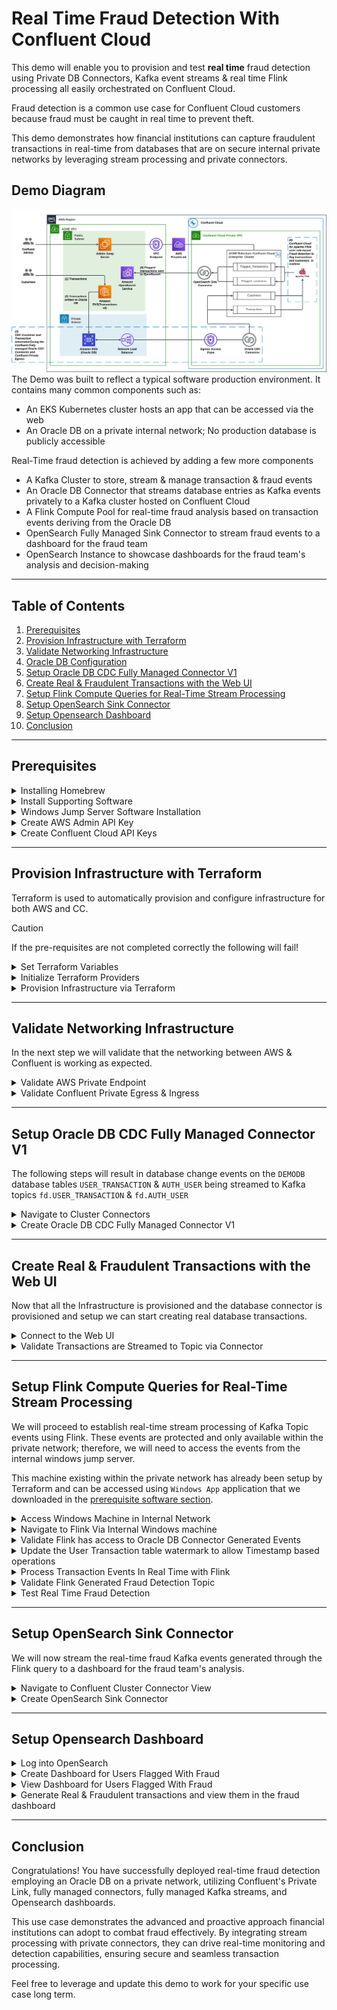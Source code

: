 # Real Time Fraud Detection With Confluent Cloud
This demo will enable you to provision and test **real time** fraud detection using Private DB Connectors, Kafka event streams & real time Flink processing all easily orchestrated on Confluent Cloud. 

Fraud detection is a common use case for Confluent Cloud customers because fraud must be caught in real time to prevent theft.  

This demo demonstrates how financial institutions can capture fraudulent transactions in real-time from databases that are on secure internal private networks by leveraging stream processing and private connectors.

## Demo Diagram
![architecture_diagram.png](img/architecture_diagram.png)
The Demo was built to reflect a typical software production environment. It contains many common components such as:
- An EKS Kubernetes cluster hosts an app that can be accessed via the web
- An Oracle DB on a private internal network; No production database is publicly accessible

Real-Time fraud detection is achieved by adding a few more components
- A Kafka Cluster to store, stream & manage transaction & fraud events
- An Oracle DB Connector that streams database entries as Kafka events privately to a Kafka cluster hosted on Confluent Cloud
- A Flink Compute Pool for real-time fraud analysis based on transaction events deriving from the Oracle DB 
- OpenSearch Fully Managed Sink Connector to stream fraud events to a dashboard for the fraud team
- OpenSearch Instance to showcase dashboards for the fraud team's analysis and decision-making
---

## Table of Contents
1. [Prerequisites](#prerequisites)
2. [Provision Infrastructure with Terraform](#provision-infrastructure-with-terraform)
3. [Validate Networking Infrastructure](#validate-networking-infrastructure)
4. [Oracle DB Configuration](#oracle-db-configuration)
5. [Setup Oracle DB CDC Fully Managed Connector V1](#setup-oracle-db-cdc-fully-managed-connector-v1)
7. [Create Real & Fraudulent Transactions with the Web UI](#create-real--fraudulent-transactions-with-the-web-ui)
8. [Setup Flink Compute Queries for Real-Time Stream Processing](#setup-flink-compute-queries-for-real-time-stream-processing)
9. [Setup OpenSearch Sink Connector](#setup-opensearch-sink-connector)
10. [Setup Opensearch Dashboard](#setup-opensearch-dashboard)
11. [Conclusion](#conclusion)

---

## Prerequisites

<details>
<summary>Installing Homebrew</summary>

Homebrew is a package manager for macOS, necessary for installing Docker or other dependencies. Follow these steps to verify and install Homebrew:
1. Verify if Homebrew is installed by running:
   ```bash
   brew --version
   ```
   **Expected Output**:
   ```
   Homebrew X.X.X
   ```
2. If Homebrew is not installed, install it using the following command:
   ```bash
   /bin/bash -c "$(curl -fsSL https://raw.githubusercontent.com/Homebrew/install/HEAD/install.sh)"
   ```
3. Verify the installation:
   ```bash
   brew --version
   ```
   **Expected Output**:
   ```
   Homebrew X.X.X
   ```

</details>

<details>
<summary>Install Supporting Software</summary>
In this section we will install and validate all required software for the demo with the following command

1. Run the command to install AWS CLI using Homebrew:
   ```bash
   brew install awscli
   brew tap hashicorp/tap
   brew install hashicorp/tap/terraform
   brew install confluentinc/tap/cli
   brew install kubectl
   ```


2. Verify the installation with the following command

   ```bash
   aws --version
   terraform -version
   confluent version
   kubectl version --client
   ```
   
   **Expected Output**:
   ```plaintext
   You should see version info for each program
   ```

</details>

<details>
<summary>Windows Jump Server Software Installation</summary>

A Jump server on the internal network is required to connect to the Oracle DB that will be on a private internal network; the following software will allow you to connect to this jump server.

Download this application called `Windows App` for your specific OS.

</details>

<details>
<summary id="create_aws_admin_api_key">Create AWS Admin API Key</summary>

AWS Admin API keys are required to provision the necessary AWS infrastructure.

1. Create a new AWS IAM User
2. Grant the User Admin Permissions
3. Create API Key associated with the admin user (this should return a key & secret)
4. Copy the API key & secret into a usable place 
**Note:** Copy the region being used as well; Ex: `us-east-1`
5. Run `aws configure` and enter the appropriate API Key, Secret, & Region when prompted. 
**Note:** Region should be the same region User was created in

</details>

<details>
<summary id="create_cc_api_key">Create Confluent Cloud API Keys</summary>
Confluent Cloud `Cloud resource management` API keys are required to provision the necessary Confluent Cloud infrastructure.

1. Log into Confluent
2. Open the sidebar menu and select `API keys`
3. Click `+ Add API key`
4. Associate API Key with `My account`
5. Select `Cloud resource management`
6. Create the API key and copy the Key & Secret into a usable place

</details>

---

## Provision Infrastructure with Terraform
Terraform is used to automatically provision and configure infrastructure for both AWS and CC. 

 >[!CAUTION]
 >If the pre-requisites are not completed correctly the following will fail!


<details>
<summary>Set Terraform Variables</summary>
Terraform is configured via a[terraform.tfvars file](./infra/Terraform/terraform.tfvars).

All variables in the table below must be set in the [terraform.tfvars file](./infra/Terraform/terraform.tfvars) in order for Terraform to provision the infrastructure.

> [!NOTE]
> `example_var_key_name="example_var_key_value"`

| Key Name                   |  Type  | Description                           | Required |
|:---------------------------|:------:|:--------------------------------------|---------:|
| confluent_cloud_api_key    | string | [Key From CC](#create_cc_api_key)     |     True |
| confluent_cloud_api_secret | string | [Secret From CC](#create_cc_api_key)  |     True |
| aws_key                    | string | [Key From AWS](#create_cc_api_key)    |     True |
| aws_secret                 | string | [Secret From AWS](#create_cc_api_key) |     True |


</details>

<details>
<summary>Initialize Terraform Providers</summary>
This step verifies your access to the cloud providers used by Terraform for infrastructure provisioning.

The following resources will be provisioned:

| Provider   |                Type                | Role                                                                           | Terraform File                                                             | Resource Name                      |
|:-----------|:----------------------------------:|:-------------------------------------------------------------------------------|:---------------------------------------------------------------------------|:-----------------------------------|
| AWS        |                VPC                 | Virtual Private Network for AWS Subnets                                        | [aws_networking.tf](./infra/Terraform/aws_networking.tf)                   | main                               |
| AWS        |           Private Subnet           | Network for private AWS resources                                              | [aws_networking.tf](./infra/Terraform/aws_networking.tf)                   | private_subnets                    |
| AWS        |           Public Subnet            | Network for public AWS resources                                               | [aws_networking.tf](./infra/Terraform/aws_networking.tf)                   | public_subnets                     |
| AWS        |          Internet Gateway          | Ask Ahmed Here                                                                 | [aws_networking.tf](./infra/Terraform/aws_networking.tf)                   | igw                                |
| AWS        |                EIP                 | Ask Ahmed Here                                                                 | [aws_networking.tf](./infra/Terraform/aws_networking.tf)                   | eip                                |
| AWS        |            NAT Gateway             | Ask Ahmed Here                                                                 | [aws_networking.tf](./infra/Terraform/aws_networking.tf)                   | natgw                              |
| AWS        |        Private Route Table         | Ask Ahmed Here                                                                 | [aws_networking.tf](./infra/Terraform/aws_networking.tf)                   | private_route_table                |
| AWS        |         Public Route Table         | Ask Ahmed here                                                                 | [aws_networking.tf](./infra/Terraform/aws_networking.tf)                   | public_route_table                 |
| AWS        |  Private Route Table Association   | Ask Ahmed Here                                                                 | [aws_networking.tf](./infra/Terraform/aws_networking.tf)                   | priv_subnet_associations           |
| AWS        |   Public Route Table Association   | Ask Ahmed Here                                                                 | [aws_networking.tf](./infra/Terraform/aws_networking.tf)                   | pub_subnet_associations            |
| AWS        |        Security Group Role         | Grant Access to Port 443                                                       | [aws_networking.tf](./infra/Terraform/aws_networking.tf)                   | self_ingress_443                   |
| AWS        |           Security Group           | Ask Ahmed Here                                                                 | [aws_networking.tf](./infra/Terraform/aws_networking.tf)                   | sg                                 |
| AWS        |            VPC Endpoint            | Allow Access to Private Subnet                                                 | [aws_networking.tf](./infra/Terraform/aws_networking.tf)                   | privatelink                        |
| AWS        |           Route53 Record           | Ask Ahmed Here                                                                 | [aws_networking.tf](./infra/Terraform/aws_networking.tf)                   | privatelink                        |
| AWS        |          DB Subnet Group           | Ask Ahmed here                                                                 | [aws_oracledb.tf](./infra/Terraform/aws_oracledb.tf)                       | db_subnet_group                    |
| AWS        |           Security Group           | Grant Ingress Access to DB Port 1521 & Global Egress                           | [aws_oracledb.tf](./infra/Terraform/aws_oracledb.tf)                       | db_sg                              |
| AWS        |           RDS Oracle DB            | Private DB containing transaction records                                      | [aws_oracledb.tf](./infra/Terraform/aws_oracledb.tf)                       | oracle_db                          |
| AWS        |                AMI                 | Image for Windows Jump Server                                                  | [aws_windows_jump_server.tf](./infra/Terraform/aws_windows_jump_server.tf) | windows                            |
| LOCAL      |            Local Script            | Create & Upload Key Pair for Windows Jump Server                               | [aws_windows_jump_server.tf](./infra/Terraform/aws_windows_jump_server.tf) | ec2_key_pair                       |
| AWS        |              Instance              | EC2 Instance running Jump Server Image                                         | [aws_windows_jump_server.tf](./infra/Terraform/aws_windows_jump_server.tf) | windows_instance                   |
| AWS        |           Secruity Group           | Grant Ingress to Port 3389 & Global Egress                                     | [aws_windows_jump_server.tf](./infra/Terraform/aws_windows_jump_server.tf) | windows_sg                         |
| AWS        |         OpenSearch Domain          | Create Opensearch Instance                                                     | [aws_opensearch.tf](./infra/Terraform/aws_opensearch.tf)                   | OpenSearch                         |
| AWS        |              IAM Role              | Unknown                                                                        | [aws_eks.tf](./infra/Terraform/aws_eks.tf)                                 | eks_cluster_role                   |
| AWS        |              IAM Role              | Unknown                                                                        | [aws_eks.tf](./infra/Terraform/aws_eks.tf)                                 | eks_node_role                      |
| AWS        |              IAM Role              | Unknown                                                                        | [aws_eks.tf](./infra/Terraform/aws_eks.tf)                                 | eks_pod_identity                   |
| AWS        |     IAM Role Policy Attachment     | Attach IAM role to policy                                                      | [aws_eks.tf](./infra/Terraform/aws_eks.tf)                                 | eks_cluster_role_policy            |
| AWS        |     IAM Role Policy Attachment     | Attach IAM role to policy                                                      | [aws_eks.tf](./infra/Terraform/aws_eks.tf)                                 | eks_node_role_policy               |
| AWS        |     IAM Role Policy Attachment     | Attach IAM role to policy                                                      | [aws_eks.tf](./infra/Terraform/aws_eks.tf)                                 | AMAZONEKS_CNI_Policy               |
| AWS        |     IAM Role Policy Attachment     | Attach IAM role to policy                                                      | [aws_eks.tf](./infra/Terraform/aws_eks.tf)                                 | AmazonEC2ContainerRegistryReadOnly |
| AWS        |     IAM Role Policy Attachment     | Attach IAM role to policy                                                      | [aws_eks.tf](./infra/Terraform/aws_eks.tf)                                 | s3_read_only                       |
| AWS        |     IAM Role Policy Attachment     | Attach IAM role to policy                                                      | [aws_eks.tf](./infra/Terraform/aws_eks.tf)                                 | ec2_read_only                      |
| AWS        |     IAM Role Policy Attachment     | Attach IAM role to policy                                                      | [aws_eks.tf](./infra/Terraform/aws_eks.tf)                                 | eks_cluster_role_policy            |
| AWS        |    EKS Pod Identity Association    | Unknown                                                                        | [aws_eks.tf](./infra/Terraform/aws_eks.tf)                                 | example                            |
| AWS        |            EKS Cluster             | Create the EKS Cluster                                                         | [aws_eks.tf](./infra/Terraform/aws_eks.tf)                                 | eks_cluster                        |
| AWS        |       Kubernetes Config Map        | Associate Permissions with EKS Cluster                                         | [aws_eks.tf](./infra/Terraform/aws_eks.tf)                                 | aws_auth                           |
| AWS        |           EKS Node Group           | Configure EKS Nodes in Cluster                                                 | [aws_eks.tf](./infra/Terraform/aws_eks.tf)                                 | eks_node_group                     |
| AWS        |             EKS Add On             | Add AWS Kube Proxy Add on to Cluster                                           | [aws_eks.tf](./infra/Terraform/aws_eks.tf)                                 | kube_proxy                         |
| AWS        |             EKS Add On             | Add AWS CoreDNS Add on to Cluster                                              | [aws_eks.tf](./infra/Terraform/aws_eks.tf)                                 | coredns                            | 
| AWS        |             EKS Add On             | Add AWS Pod Identity Add on to Cluster                                         | [aws_eks.tf](./infra/Terraform/aws_eks.tf)                                 | pod_identity                       | 
| AWS        |             EKS Add On             | Add AWS VPC CNI Add on to Cluster                                              | [aws_eks.tf](./infra/Terraform/aws_eks.tf)                                 | vpc_cni                            | 
| CC         |            Environment             | Create Environment in CC                                                       | [confluent.tf](./infra/Terraform/confluent.tf)                             | staging                            |
| CC         |           Kafka Cluster            | Create Kafka Cluster in CC                                                     | [confluent.tf](./infra/Terraform/confluent.tf)                             | cluster                            |
| CC         |      Private Link Attachment       | Allow Connection between AWS & CC Environment                                  | [confluent.tf](./infra/Terraform/confluent.tf)                             | pla                                |
| CC         | Private Link Attachment Connection | Connect CC Environment to AWS VPC Endpoint                                     | [confluent.tf](./infra/Terraform/confluent.tf)                             | plac                               |
| CC         |          Service Account           | Service Account to Manage CC Kafka Cluster                                     | [confluent.tf](./infra/Terraform/confluent.tf)                             | app-manager                        |
| CC         |            Role Binding            | Bind Admin Role to Service Account for CC Environment                          | [confluent.tf](./infra/Terraform/confluent.tf)                             | app-manager-kafka-cluster-admin    |
| CC         |      Schema Registry Cluster       | Provision Schema Registry for Kafka Cluster                                    | [confluent.tf](./infra/Terraform/confluent.tf)                             | sr                                 |
| CC         |              API Key               | API Key to Manage Schema Registry                                              | [confluent.tf](./infra/Terraform/confluent.tf)                             | schema-registry-api-key            |
| CC         |             DNS Record             | Create URL for CC Env for AWS Private Link                                     | [confluent.tf](./infra/Terraform/confluent.tf)                             | main                               |
| CC         |              Gateway               | Create Gateway to Connect CC Environment to AWS Region                         | [confluent.tf](./infra/Terraform/confluent.tf)                             | confluent_rds_gateway              |
| CC         |            Access Point            | Create Access Point to Connect CC Environment to RDS                           | [confluent.tf](./infra/Terraform/confluent.tf)                             | confluent_oracle_db_access_point   |
| CC         |         Flink Compute Pool         | Create A Flink Compute Pool for CC Environment                                 | [flink.tf](./infra/Terraform/flink.tf)                                     | flink_pool                         |
| CC         |            Flink Rgion             | Create Flink Region in AWS for flink cluster                                   | [flink.tf](./infra/Terraform/flink.tf)                                     | flink_region                       |
| Local      |            Kube Config             | Update local kubeconfig file with newly provisioned Kubernetes Cluster Details | [kubernetes_setup.tf](./infra/Terraform/kubernetes_setup.tf)               | kube_config                        | 
| Kubernetes |             Config Map             | Create Config Map for Deployment Configs/Secrets                               | [kubernetes_setup.tf](./infra/Terraform/kubernetes_setup.tf)               | fraud_demo_config                  | 
| Kubernetes |             Deployment             | Create Deployment to run UI                                                    | [kubernetes_setup.tf](./infra/Terraform/kubernetes_setup.tf)               | fraud_demo                         | 
| Kubernetes |              Service               | Create Service to connect Deployment to Web                                    | [kubernetes_setup.tf](./infra/Terraform/kubernetes_setup.tf)               | ui                                 | 



Run the following command from the same directory as the `README.md` file.

   ```bash
   terraform -chdir=infra/Terraform init
   ```

   **Expected Output:**
   ```text 
   Terraform has been successfully initialized!
   ```
</details>

<details>
<summary>Provision Infrastructure via Terraform</summary>

This step will provision all the necessary infrastructure.

The following steps will set up, connect, and synchronize the specified resources across the mentioned providers:

**Note:** For more info on how resources interact please see the [Demo Diagram](#demo-diagram)


#### Provisioning the Infrastructure
Run the following bash command from the directory containing the README.md file. This will start provisioning most of the demos required infrastructure.

**Note:** This step is API intensive and may take 20-30 minutes.

**Note:** If it fails initially rerun the apply; it will only take 5-7 minutes & will work the second time.
   
   ```bash
   terraform -chdir=infra/Terraform apply --auto-approve
   ```
   
   **Note:** Actual output will be different based on provisioned resources
   
   **Note:** This output can be regenerated without in ~30 seconds after it has been generated once
   
   **Note:** Manually configured Resources will require inputs based on this output - exclude the quotes
   
   **Note** This output will occur the first time; rerun the apply and it will succeed
   ```text
   │ Error: error waiting for Access Point "ap-4vw528" to provision: access point "ap-4vw528" provisioning status is "FAILED": 
   │ 
   │   with confluent_access_point.confluent_oracle_db_access_point,
   │   on confluent_outbound_privatelink.tf line 15, in resource "confluent_access_point" "confluent_oracle_db_access_point":
   │   15: resource "confluent_access_point" "confluent_oracle_db_access_point" {
   │ 
   ╵
   ```
   
   **Expected Approximate Output:**
   ```text
   confluent_environment_name = "frauddetectiondemo-environment-3912b8ae"
   opensearch_dashbaord_url = "https://search-frauddetectiondemo-3912b8ae-c4suntj5atq6d2bgeccuzok4dq.us-west-2.es.amazonaws.com/_dashboards"
   opensearch_endpoint = "https://search-frauddetectiondemo-3912b8ae-c4suntj5atq6d2bgeccuzok4dq.us-west-2.es.amazonaws.com"
   opensearch_password = "Admin123456!"
   opensearch_username = "admin"
   oracle_db_connection_string = "terraform-20250131031349887600000007.cy56rbcnrbof.us-west-2.rds.amazonaws.com:1521/DEMODB"
   oracle_db_dbname = "DEMODB"
   oracle_db_hostname = "terraform-20250131031349887600000007.cy56rbcnrbof.us-west-2.rds.amazonaws.com"
   oracle_db_password = "thebestpasswordever!"
   oracle_db_username = "thebestusername"
   resource-ids = <sensitive>
   windows_instance_ip = "54.214.225.66"
   windows_instance_password = "bLi%?aQ6JB=hG(Doz1h=AXtsl.6S0;6S"
   windows_instance_username = "Administrator"
   ```

</details>

---

## Validate Networking Infrastructure
In the next step we will validate that the networking between AWS & Confluent is working as expected.

<details>
<summary>Validate AWS Private Endpoint</summary>

![aws_endpoint_services.png](img/aws_endpoint_services.png)
1. Log into the AWS console
2. Enter `endpoint services` into the `search` textbox
3. Select the `endpoint services` feature button
4. You will see an entry in the list view; under the `State` column it should say active
5. You know the AWS Endpoint to view the Oracle DB state changes within the private network is correctly configured
</details>

<details>
<summary>Validate Confluent Private Egress & Ingress</summary>

![confluent_networking.png](img/confluent_networking.png)
1. Reopen the Windows Jump Server; this is the server setup in the [access the internal Windows machine section](#access-the-internal-windows-machine)
2. Log into [Confluent Cloud](https://confluent.cloud/login)
3. Select `Environments`
4. Select the environment named after the `confluent_environment_name` output from Terraform
5. In the horizontal menu select `Network Managment` 
6. In the list view you will see 2 entries 
   1. Each entries `Status` column will say `Ready`
   2. One entries `Direction` column will say `Egress`, the others will say `Ingress`
7. You know the Confluent Ingress/Egress to interact with AWS has been provisioned correctly
</details>

---



## Setup Oracle DB CDC Fully Managed Connector V1

The following steps will result in database change events on the `DEMODB` database tables `USER_TRANSACTION` & `AUTH_USER` being streamed to Kafka topics `fd.USER_TRANSACTION` & `fd.AUTH_USER`

<details>
<summary>Navigate to Cluster Connectors</summary>

![confluent_cluster_ui_view.png](img/confluent_cluster_ui_view.png)
1. Log into [Confluent Cloud](https://confluent.cloud/login)
2. Select `Environments`
3. Select the environment named after the `confluent_environment_name` output from Terraform
4. Select the cluster named after the `confluent_cluster_name` output from Terraform
5. Select `Connectors` in the Cluster sidebar menu on the left
</details>

<details>
<summary>Create Oracle DB CDC Fully Managed Connector V1</summary>

![oracle_connector_tile.png](img/oracle_connector_tile.png)
1. Type `oracle cdc source premium` in the `search` text field
2. Select the `Oracle CDC Source Premium` tile (it will be the only tile)
3. Generate Connector API Key
   1. Select the `My account`tile 
   2. Click the `Generate API key and download` button **Note:** If you too many existing API keys this will fail; remove any unused keys if this occurs 
   3. Click the `Continue` button **Note:** These API keys dont need to be recorded & will automatically be assigned to the cluster 
![oracle_connector_api_key.png](img/oracle_connector_api_key.png) 
4. Fill in the relevant Oracle DB Fields![oracle_connector_db_configs.png](img/oracle_connector_db_configs.png)
   1. Enter `oracle_db_hostname` Terraform output into the `Oracle server`textbox
   2. Enter `oracle_db_port` Terraform output into the `Oracle port` textbox
   3. Enter `oracle_db_dbname` Terraform output into the `Oracle SID` textbox
   4. Leave `Oracle PDB`textbox empty
   5. Leave `Oracle Service` textbox empty
   6. Enter `oracle_db_username` Terraform output into `Oracle username` textbox
   7. Enter `oracle_db_password` Terraform output into `Oracle password` textbox
   8. Click the `Contineu` button on the bottom right
5. Configure Connector settings ![oracle_connector_configs.png](img/oracle_connector_configs.png)
   1. Enter `oracle_connector_table_inclusion_regex` Terraform output into `Table inclusion regex` textbox 
   2. Enter **fd.${tableName}** into `Topic name tempalte` textbox **Note:** the prefix **fd** can be changed but will be referenced later; you can use any character only prefix here
   3. Select `JSON_SR` on the `Output Kafka record key format` select dropdown
   4. Select `JSON_SR` on the `Output Kafka record value format` select dropdown
   5. Click the `Show advanced settings` dropdown arrow
   6. Select `best_fit_or_string` on the `Map NUMERIC values by precision and scale` select dropdown
   7. Click the `Continue` button
6. Configure Connector sizing
   1. Enter **2** into the `Tasks max` textbox
   2. Click the `Continue` button
7. Configure Connector Name
   1. Enter any name you like in the `Connector name` textbox **Note:** This name will not be used anywhere else
   2. Click the `Continue` button
8. Wait for the connector to initialize; this could take ~5 minutes; The connector tile will show `Running` status when it is ready **Note:** You may need to refresh the page to update the connector status
9. The Connector has now successfully been setup and database change events on the `DEMODB` database tables `USER_TRANSACTION` & `AUTH_USER` will automatically be recorded to Kafka topic `fd.USER_TRANSACTION` & `fd.AUTH_USER`
</details>

---

## Create Real & Fraudulent Transactions with the Web UI
Now that all the Infrastructure is provisioned and the database connector is provisioned and setup we can start creating real database transactions.

<details>
<summary>Connect to the Web UI</summary>

[transaction_ui.png](img/transaction_ui.png)
1. Open the Web UI by opening your web browser to the URL found in the terraform output demo_details -> fraud_ui
2. In the UI turn on the `Stream Real Transactions` toggle; after it is toggled every ~5 seconds a valid transaction will be created and its details will be visible in the `All Transactions` table
3. Allow 5-6 valid transactions to be created
4. In the Web UI `Simulate Fraud` dropdown select each option and click the `Commit Fraud` button 4 times. Each option to select
   - `Burst Count Transaction`
   - `Burst Amount Transaction`
   - `Large Amount Transaction`
   - `Foreign Transaction`

</details>

<details>
<summary>Validate Transactions are Streamed to Topic via Connector </summary>

1. Log into [Confluent Cloud](https://confluent.cloud/login)
2. Select `Environments`
3. Select the environment named after the `confluent_environment_name` output from Terraform
4. Select the cluster named after the `confluent_cluster_name` output from Terraform
5. Select `Topics` in the Cluster sidebar menu on the left
6. Examine the `Topic name` table column; the prefix.AUTH_USER & prefix.USER_TRANSACTION will exist. **Note:** your prefix may differ based on how you configured the `table prefix` in the connector settings in step 5 of [setting up the Oracle DB CDC connector](#setup-oracle-db-cdc-fully-managed-connector-v1).
</details>

---

## Setup Flink Compute Queries for Real-Time Stream Processing
We will proceed to establish real-time stream processing of Kafka Topic events using Flink. These events are protected and only available within the private network; therefore, we will need to access the events from the internal windows jump server.

This machine existing within the private network has already been setup by Terraform and can be accessed using `Windows App` application that we downloaded in the [prerequisite software section](#4-windows-jump-server-software-installation).

<details>
<summary>Access Windows Machine in Internal Network</summary>

1. Open the `Windows App`![windows_app_view.png](img/windows_app_view.png)
2. Click the `+` Icon to add new Server Connection, Click `Add PC` from the dropdown menu
3. Enter `windows_instance_ip` value from Terraform outputs in the `PC name:` textbox
4. Click the `Credentials` dropdown menu, select `Add Credentials...`, A pop up menu will appear
5. Enter `windows_instance_username` value from Terraform outputs into the `Username:` text field
6. Enter `windows_instance_password` value from Terraform outputs into the `Password:` text field
7. Click the `Add` button in the bottom right of the credentials pop up 
8. Click the `Add` button in the bottom right of the instance pop up
9. Click the newly created pop up titled with the `windows_instance_ip`
10. You will be redirected to a Windows OS for the machine located within AWS Oracle DB network
</details>


<details>
<summary>Navigate to Flink Via Internal Windows machine</summary>

1. Log into [Confluent Cloud] on the Windows OS machine(https://confluent.cloud/login)
2. Select `Environments`
3. Select the environment named after the `confluent_environment_name` output from Terraform
4. In the horizontal menu select `Flink` ![flink_tab_menu.png](img/flink_tab_menu.png)
5. Select `Open SQL workspace`
</details>

<details>
<summary>Validate Flink has access to Oracle DB Connector Generated Events</summary>

1. In the Flink SQL Query Text Card enter **Note:** your prefix may differ based on how you configured the `table prefix` in the connector settings in step 5 of [setting up the Oracle DB CDC connector](#setup-oracle-db-cdc-fully-managed-connector-v1).
   ```oracle
   SELECT * FROM `prefix.AUTH_USER`;
   ```
2. Click the `Run` button below the bottom right of the Flink SQL Query Text Card and results will populate.
3. Click the `+` icon to the left of the Flink SQL Query Text Card to create a new SQL Query Text Card.
4. In the new Flink SQL Query Text Card enter **Note:** your prefix may differ based on how you configured the `table prefix` in the connector settings in step 5 of [setting up the Oracle DB CDC connector](#setup-oracle-db-cdc-fully-managed-connector-v1).
   ```oracle
    SELECT * FROM `prefix.USER_TRANSACTION`;
   ```
   ![user_transaction_flink_query.png](img/user_transaction_flink_query.png)
5. Click the `Run` button below the bottom right of the Flink SQL Query Text Card and results will populate.
</details>

<details>
<summary>Update the User Transaction table watermark to allow Timestamp based operations </summary>

1. Click `+` Icon to the left of the Flink SQL Query Text Card to create a new query card
2. In the new Flink SQL Query Text Card enter **Note:** the environment and cluster name will change based on the terraform output vars; the prefix will change as well based on what you determined it to be.
   ```oracle
   ALTER TABLE `terraform_output_confluent_environment_name`.`terraform_output_confluent_cluster_name`.`prefix.USER_TRANSACTION` 
       MODIFY WATERMARK FOR `RECEIVED_AT` AS `RECEIVED_AT`;
   ```
3. Click the `Run` button below the bottom right of the Flink SQL Query Text Card and results will pop up
![update_watermark_flink_query.png](img/update_watermark_flink_query.png)
</details>

<details>
<summary>Process Transaction Events In Real Time with Flink</summary>

1. Click `+` Icon to the left of the Flink SQL Query Text Card to create a new query card
2. In the new Flink SQL Query Text Card enter 

   **Note:** Record the name the table is set to (in this case it would be `flagged_user`); 
   **Note:** this query references the tables we validated in the previous steps, ensure you reference them correctly
   **Note:** If you do not do this step correctly data generated will force you rename the `flagged-user-materializer` to `flagged-user<attempt#>-materializer` & the flagged_user table (in `CREATE TABLE`) to `flagged_user<attempt#>`
   

   ```oracle
   SET 'client.statement-name' = 'flagged-user-materializer';
   CREATE TABLE flagged_user (
     ACCOUNT_ID BIGINT, 
     user_name STRING,
     email STRING,
     total_amount DOUBLE,
     transaction_count BIGINT,
     updated_at TIMESTAMP_LTZ(3),
     PRIMARY KEY (ACCOUNT_ID) NOT ENFORCED
   )
   AS 
   WITH transactions_per_customer_10m AS 
   (
     SELECT 
       ACCOUNT_ID,
       SUM(AMOUNT) OVER w AS total_amount,
       COUNT(*) OVER w AS transaction_count,
       RECEIVED_AT AS transaction_time
     FROM `test.USER_TRANSACTION`
     WINDOW w AS (
       PARTITION BY ACCOUNT_ID
       ORDER BY RECEIVED_AT
       RANGE BETWEEN INTERVAL '10' MINUTE PRECEDING AND CURRENT ROW
     )
   ) 
   SELECT 
     COALESCE(ACCOUNT_ID, 0) AS ACCOUNT_ID,
     u.USERNAME AS user_name,
     u.EMAIL AS email,
     transanactions.total_amount,
     transanactions.transaction_count,
     transanactions.transaction_time AS updated_at
   FROM 
     transactions_per_customer_10m AS transanactions
   JOIN `test.AUTH_USER` AS u 
     ON transanactions.ACCOUNT_ID = u.`key`
   WHERE 
     transanactions.total_amount > 1000 OR transanactions.transaction_count > 10;
   ```
3. Click the `Run` button below the bottom right of the Flink SQL Query Text Card and results will pop up
</details>

<details>
<summary>Validate Flink Generated Fraud Detection Topic</summary>

1. Click `+` Icon to the left of the Flink SQL Query Text Card to create a new query card
2. In the new Flink SQL Query Text Card enter 
   ```oracle
   SELECT * FROM `flagged_user`;
   ```
3. Click the `Run` button below the bottom right of the Flink SQL Query Text Card and results will pop up
![flagged_user_flink_query.png](img/flagged_user_flink_query.png)

**Note:** This will create a kafka topic named `flagged_user` which can be seen from the Kafka Cluster view as well.
</details>

<details>
<summary>Test Real Time Fraud Detection</summary>

1. [Open the fraud UI](#create-real--fraudulent-transactions-with-the-web-ui) 
2. In the Web UI `Simulate Fraud` dropdown select the `Burst Count Transaction` option and click the `Commit Fraud` button 4 times. 
3. Navigate back to the `flagged_user` Flink SQL Query Card output setup in the [Test newly created fraud detection section](#test-the-newly-created-fraud-detection-table) & you will see fraud events generated (these can be validated via the `username` field)
</details>

---

## Setup OpenSearch Sink Connector
We will now stream the real-time fraud Kafka events generated through the Flink query to a dashboard for the fraud team's analysis.

<details>
<summary>Navigate to Confluent Cluster Connector View</summary>

1. Log into [Confluent Cloud](https://confluent.cloud/login)
2. Select `Environments`
3. Select the environment named after the `confluent_environment_name` output from Terraform
4. Select the cluster named after the `confluent_cluster_name` output from Terraform
5. Select `Connectors` in the Cluster sidebar menu on the left
6. Click `+ add connector` button in top right of the view
</details>

<details>
<summary>Create OpenSearch Sink Connector</summary>

1. Type `opensearch sink` in the `search` text field
2. Select the `OpenSearch Sink` tile (it will be the only tile)
3. Select `flagged_user` checkbox in the Topics table![opensearch_sink_topic_selected.png](img/opensearch_sink_topic_selected.png)
4. Click the `Continue` button in the bottom right
5. Generate Connector API Key
   1. Select the `My account`tile 
   2. Click the `Generate API key and download` button **Note:** If you too many existing API keys this will fail; remove any unused keys if this occurs 
   3. Click the `Continue` button **Note:** These API keys dont need to be recorded & will automatically be assigned to the cluster
6. Configure Connector Authentication settings ![opensearch_auth_settings.png](img/opensearch_auth_settings.png)
   1. Enter `opensearch_endpoint` Terraform output into `OpenSearch Instance URL` textbox 
   2. Select `BASIC` on the `Endpoint Authentication Type` dropdown
   3. Enter `opensearch_username` Terraform output into `Auth Username` textbox
   4. Enter `opensearch_password` Terraform output into `Auth Password` textbox
   5. Select `false` on the `SSL_Enabled` dropdown
   6. Click the `Continue` button
7. Configure Connector Topic & Index settings![opensearch_topic_mapping.png](img/opensearch_topic_mapping.png)
   1. Select `ARVO` option in the `Input Kafka record value format` horizontal selection
   2. Select `1` in `Number of indexes` select dropdown
   3. Enter `flagged_user` in only `index` textbox
   4. Enter `flagged_user` in only `topic` textbox **Note:** This should be the name of the table you [created with the flink detection sql query](#create-real-time-flink-processing-to-identify-fraudulent-events)
   5. Select `IGNORE` in the `Behavior for null valued records` dropdown
   6. Select `1` in the `Batch size` dropdown
   7. Click the `Continue` button
8. Click the `Continue` button on the next page
9. Click the `Continue` button on the next page
10. You will now be on the Connectors UI page seeing a tile that is provisioning the OpenSearch Connector
11. Wait for the Connector to initialize; it will take ~5 minutes and you may have to refresh the page
</details>

---

## Setup Opensearch Dashboard

<details>
<summary>Log into OpenSearch</summary>

1. Go to URL from the Terraform output `opensearch_dashbaord_url`
2. Log into Opensearch using the Terraform outputs `opensearch_password` & `opensearch_username`
3. Click out of any modal pop-ups
</details>

<details>
<summary>Create Dashboard for Users Flagged With Fraud</summary>

1. Select the side menu from the 3 horizontal lines icon in the top right
2. Select `Dashbaord Management` > `Dashboard Managment` **Note:** If this is not available in the menu create a empty dashboard and try again.
3. Click `Saved Objects` menu option on the vertical menu on the right
4. Select `Import` on the top right
5. Select `Import` and select the `fraud_dashboard.ndjson` [filepath](/dashboards/fraud_dashboard.ndjson) 
6. Wait for it to import 
</details>

<details>
<summary>View Dashboard for Users Flagged With Fraud</summary>

1. Select the side menu from the 3 horizontal lines icon in the top right
2. Select `OpenSearch Dashboard` > `Dashboards`
3. Select `Fraud Dashboard` from the list view
4. You can see dashboards describing fraud events determined via flink in real-time
</details>

<details>
<summary>Generate Real & Fraudulent transactions and view them in the fraud dashboard</summary>

![opensearch_dashboard.png](img/opensearch_dashboard.png)
1. [Open the fraud UI](#create-real--fraudulent-transactions-with-the-web-ui)
2. In the UI turn on the `Stream Real Transactions` toggle; after it is toggled every ~5 seconds a valid transaction will be created and its details will be visible in the `All Transactions` table
3. Take note of the latest usernames from these transactions; they won't show up in the fraud dashboard
4. In the Web UI `Simulate Fraud` dropdown select the `Burst Count Transaction` option and click the `Commit Fraud` button 4 times. 
5. Take note of the 4 usernames correlated with these fraud events in the `All Transactions` table; they will be visible in the OpenSearch Fraud Dashboard
6. Navigate back to the Fraud Dashboard created in the [View the Dashboard for Flagged Users section](#view-the-dashboard-for-flagged-users); You will see the 4 usernames noted in step 5 of this section.

</details>

---

## Conclusion
Congratulations! You have successfully deployed real-time fraud detection employing an Oracle DB on a private network, utilizing Confluent's Private Link, fully managed connectors, fully managed Kafka streams, and Opensearch dashboards.

This use case demonstrates the advanced and proactive approach financial institutions can adopt to combat fraud effectively. By integrating stream processing with private connectors, they can drive real-time monitoring and detection capabilities, ensuring secure and seamless transaction processing. 

Feel free to leverage and update this demo to work for your specific use case long term.
